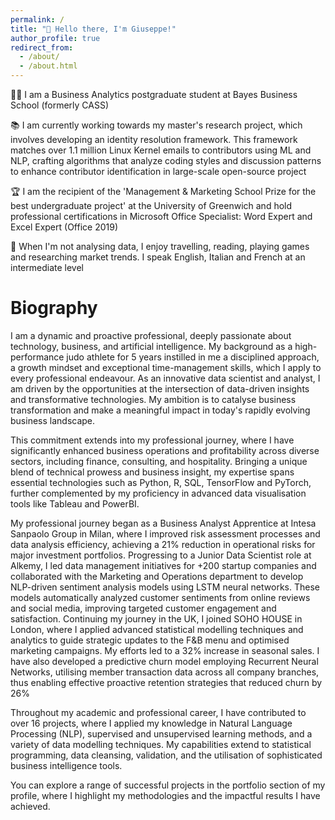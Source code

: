 ```yaml
---
permalink: /
title: "👋 Hello there, I'm Giuseppe!"
author_profile: true
redirect_from: 
  - /about/
  - /about.html
---
```

👨‍💻 I am a Business Analytics postgraduate student at Bayes Business School (formerly CASS)

📚 I am currently working towards my master's research project, which involves developing an identity resolution framework. This framework matches over 1.1 million Linux Kernel emails to contributors using ML and NLP, crafting algorithms that analyze coding styles and discussion patterns to enhance contributor identification in large-scale open-source project

🏆 I am the recipient of the 'Management & Marketing School Prize for the best undergraduate project' at the University of Greenwich and hold professional certifications in Microsoft Office Specialist: Word Expert and Excel Expert (Office 2019)

🛫 When I'm not analysing data, I enjoy travelling, reading, playing games and researching market trends. I speak English, Italian and French at an intermediate level

# Biography
I am a dynamic and proactive professional, deeply passionate about technology, business, and artificial intelligence. My background as a high-performance judo athlete for 5 years instilled in me a disciplined approach, a growth mindset and exceptional time-management skills, which I apply to every professional endeavour. As an innovative data scientist and analyst, I am driven by the opportunities at the intersection of data-driven insights and transformative technologies. My ambition is to catalyse business transformation and make a meaningful impact in today's rapidly evolving business landscape.

This commitment extends into my professional journey, where I have significantly enhanced business operations and profitability across diverse sectors, including finance, consulting, and hospitality. Bringing a unique blend of technical prowess and business insight, my expertise spans essential technologies such as Python, R, SQL, TensorFlow and PyTorch, further complemented by my proficiency in advanced data visualisation tools like Tableau and PowerBI.

My professional journey began as a Business Analyst Apprentice at Intesa Sanpaolo Group in Milan, where I improved risk assessment processes and data analysis efficiency, achieving a 21% reduction in operational risks for major investment portfolios. Progressing to a Junior Data Scientist role at Alkemy, I led data management initiatives for +200 startup companies and collaborated with the Marketing and Operations department to develop NLP-driven sentiment analysis models using LSTM neural networks. These models automatically analyzed customer sentiments from online reviews and social media, improving targeted customer engagement and satisfaction. Continuing my journey in the UK, I joined SOHO HOUSE in London, where I applied advanced statistical modelling techniques and analytics to  guide strategic updates to the F&B menu and optimised marketing campaigns. My efforts led to a 32% increase in seasonal sales. I have also developed a predictive churn model employing Recurrent Neural Networks, utilising member transaction data across all company branches, thus enabling effective proactive retention strategies that reduced churn by 26%

Throughout my academic and professional career, I have contributed to over 16 projects, where I applied my knowledge in Natural Language Processing (NLP), supervised and unsupervised learning methods, and a variety of data modelling techniques. My capabilities extend to statistical programming, data cleansing, validation, and the utilisation of sophisticated business intelligence tools.

You can explore a range of successful projects in the portfolio section of my profile, where I highlight my methodologies and the impactful results I have achieved.
